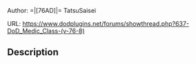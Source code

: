 Author:  =|[76AD]|= TatsuSaisei

URL: https://www.dodplugins.net/forums/showthread.php?637-DoD_Medic_Class-(v-76-8)

## Description


